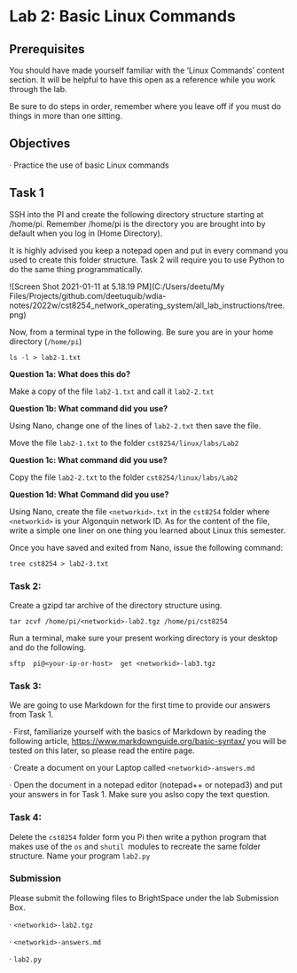 # Lab 2: Basic Linux Commands



## Prerequisites

You should have made yourself familiar with the ‘Linux Commands’ content section. It will be helpful to have this open as a reference while you work through the lab.

Be sure to do steps in order, remember where you leave off if you must do things in more than one sitting.

## Objectives

·    Practice the use of basic Linux commands



## Task 1

SSH into the PI and create the following directory structure starting at /home/pi. Remember /home/pi is the directory you are brought into by default when you log in (Home Directory).

It is highly advised you keep a notepad open and put in every command you used to create this folder structure. Task 2 will require you to use Python to do the same thing programmatically.

![Screen Shot 2021-01-11 at 5.18.19 PM](C:/Users/deetu/My Files/Projects/github.com/deetuquib/wdia-notes/2022w/cst8254_network_operating_system/all_lab_instructions/tree.png)

Now, from a terminal type in the following. Be sure you are in your home directory (`/home/pi`)

 `ls -l > lab2-1.txt`       

 **Question 1a: What does this do?**



Make a copy of the file `lab2-1.txt` and call it `lab2-2.txt`

**Question 1b: What command did you use?**



Using Nano, change one of the lines of `lab2-2.txt` then save the file.                           

Move the file `lab2-1.txt` to the folder `cst8254/linux/labs/Lab2`

**Question 1c: What command did you use?**



Copy the file `lab2-2.txt` to the folder `cst8254/linux/labs/Lab2`

**Question 1d: What Command did you use?**

 

Using Nano, create the file `<networkid>.txt` in the `cst8254` folder where `<networkid>` is your Algonquin network ID. As for the content of the file, write a simple one liner on one thing you learned about Linux this semester.

Once you have saved and exited from Nano, issue the following command:

`tree cst8254 > lab2-3.txt`       



### Task 2:

Create a gzipd tar archive of the directory structure using. 

 `tar zcvf /home/pi/<networkid>-lab2.tgz /home/pi/cst8254       `

Run a terminal, make sure your present working directory is your desktop and do the following.

 `sftp  pi@<your-ip-or-host>  get <networkid>-lab3.tgz    `

 

### Task 3:

We are going to use Markdown for the first time to provide our answers from Task 1.

·    First, familiarize yourself with the basics of Markdown by reading the following article, https://www.markdownguide.org/basic-syntax/ you will be tested on this later, so please read the entire page.

·    Create a document on your Laptop called `<networkid>-answers.md`

·    Open the document in a notepad editor (notepad++ or notepad3) and put your answers in for Task 1. Make sure you aslso copy the text question.



### Task 4:

Delete the `cst8254` folder form you Pi then write a python program that makes use of the `os` and `shutil `modules to recreate the same folder structure. Name your program `lab2.py`



### Submission

 Please submit the following files to BrightSpace under the lab Submission Box.

·    `<networkid>-lab2.tgz`

·    `<networkid>-answers.md`

·    `lab2.py`

